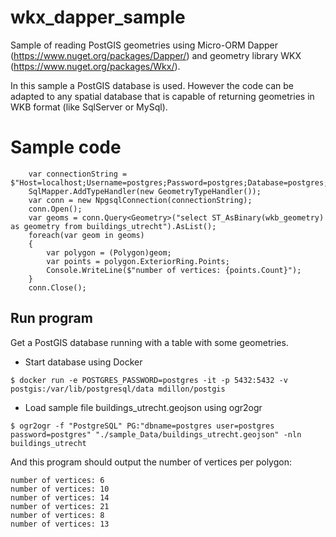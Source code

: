 # wkx_dapper_sample

Sample of reading PostGIS geometries using Micro-ORM Dapper (https://www.nuget.org/packages/Dapper/) and geometry library WKX (https://www.nuget.org/packages/Wkx/).

In this sample a PostGIS database is used. However the code can be adapted to any spatial database that is 
capable of returning geometries in WKB format (like SqlServer or MySql).


# Sample code

```
	var connectionString = $"Host=localhost;Username=postgres;Password=postgres;Database=postgres;Port=5432";
    SqlMapper.AddTypeHandler(new GeometryTypeHandler());
    var conn = new NpgsqlConnection(connectionString);
    conn.Open();
    var geoms = conn.Query<Geometry>("select ST_AsBinary(wkb_geometry) as geometry from buildings_utrecht").AsList();
    foreach(var geom in geoms)
    {
        var polygon = (Polygon)geom;
        var points = polygon.ExteriorRing.Points;
        Console.WriteLine($"number of vertices: {points.Count}");
    }
    conn.Close();
 ```

## Run program

Get a PostGIS database running with a table with some geometries.

- Start database using Docker

```
$ docker run -e POSTGRES_PASSWORD=postgres -it -p 5432:5432 -v postgis:/var/lib/postgresql/data mdillon/postgis
```

- Load sample file buildings_utrecht.geojson using ogr2ogr

```
$ ogr2ogr -f "PostgreSQL" PG:"dbname=postgres user=postgres password=postgres" "./sample_Data/buildings_utrecht.geojson" -nln buildings_utrecht
```

And this program should output the number of vertices per polygon:

```
number of vertices: 6
number of vertices: 10
number of vertices: 14
number of vertices: 21
number of vertices: 8
number of vertices: 13
```

